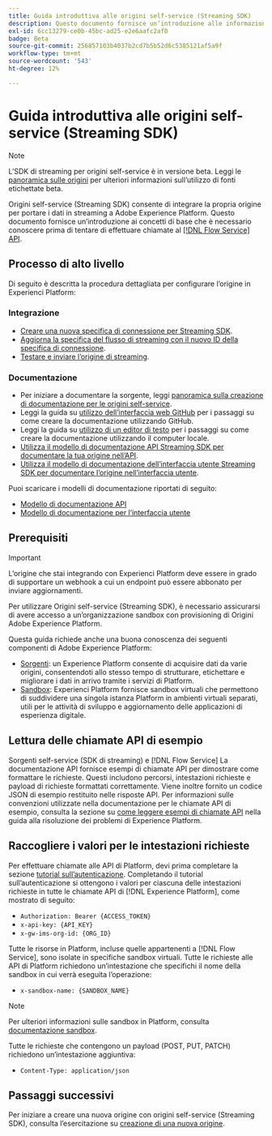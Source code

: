 ```yaml
---
title: Guida introduttiva alle origini self-service (Streaming SDK)
description: Questo documento fornisce un’introduzione alle informazioni sui prerequisiti da conoscere prima di tentare di creare una nuova origine utilizzando Origini self-service (Streaming SDK).
exl-id: 6cc13279-ce0b-45bc-ad25-e2e6aafc2af0
badge: Beta
source-git-commit: 256857103b4037b2cd7b5b52d6c5385121af5a9f
workflow-type: tm+mt
source-wordcount: '543'
ht-degree: 12%

---
```


# Guida introduttiva alle origini self-service (Streaming SDK)

>[!NOTE]
>
>L’SDK di streaming per origini self-service è in versione beta. Leggi le [panoramica sulle origini](../../home.md#terms-and-conditions) per ulteriori informazioni sull’utilizzo di fonti etichettate beta.

Origini self-service (Streaming SDK) consente di integrare la propria origine per portare i dati in streaming a Adobe Experience Platform. Questo documento fornisce un’introduzione ai concetti di base che è necessario conoscere prima di tentare di effettuare chiamate al [[!DNL Flow Service] API](https://www.adobe.io/apis/experienceplatform/home/api-reference.html#!acpdr/swagger-specs/flow-service.yaml).

## Processo di alto livello

Di seguito è descritta la procedura dettagliata per configurare l’origine in Experienci Platform:

### Integrazione

* [Creare una nuova specifica di connessione per Streaming SDK](create.md).
* [Aggiorna la specifica del flusso di streaming con il nuovo ID della specifica di connessione](update-flow-specs.md).
* [Testare e inviare l’origine di streaming](submit.md).

### Documentazione

* Per iniziare a documentare la sorgente, leggi [panoramica sulla creazione di documentazione per le origini self-service](../documentation/doc-overview.md).
* Leggi la guida su [utilizzo dell’interfaccia web GitHub](../documentation/github.md) per i passaggi su come creare la documentazione utilizzando GitHub.
* Leggi la guida su [utilizzo di un editor di testo](../documentation/text-editor.md) per i passaggi su come creare la documentazione utilizzando il computer locale.
* [Utilizza il modello di documentazione API Streaming SDK per documentare la tua origine nell’API](streaming-template-api.md).
* [Utilizza il modello di documentazione dell’interfaccia utente Streaming SDK per documentare l’origine nell’interfaccia utente](streaming-template-ui.md).

Puoi scaricare i modelli di documentazione riportati di seguito:

* [Modello di documentazione API](../assets/streaming/streaming-template-api.zip)
* [Modello di documentazione per l’interfaccia utente](../assets/streaming/streaming-template-ui.zip)

## Prerequisiti

>[!IMPORTANT]
>
>L’origine che stai integrando con Experienci Platform deve essere in grado di supportare un webhook a cui un endpoint può essere abbonato per inviare aggiornamenti.

Per utilizzare Origini self-service (Streaming SDK), è necessario assicurarsi di avere accesso a un’organizzazione sandbox con provisioning di Origini Adobe Experience Platform.

Questa guida richiede anche una buona conoscenza dei seguenti componenti di Adobe Experience Platform:

* [Sorgenti](../../home.md): un Experience Platform consente di acquisire dati da varie origini, consentendoti allo stesso tempo di strutturare, etichettare e migliorare i dati in arrivo tramite i servizi di Platform.
* [Sandbox](../../../sandboxes/home.md): Experienci Platform fornisce sandbox virtuali che permettono di suddividere una singola istanza Platform in ambienti virtuali separati, utili per le attività di sviluppo e aggiornamento delle applicazioni di esperienza digitale.

## Lettura delle chiamate API di esempio

Sorgenti self-service (SDK di streaming) e [!DNL Flow Service] La documentazione API fornisce esempi di chiamate API per dimostrare come formattare le richieste. Questi includono percorsi, intestazioni richieste e payload di richieste formattati correttamente. Viene inoltre fornito un codice JSON di esempio restituito nelle risposte API. Per informazioni sulle convenzioni utilizzate nella documentazione per le chiamate API di esempio, consulta la sezione su [come leggere esempi di chiamate API](../../../landing/troubleshooting.md#how-do-i-format-an-api-request) nella guida alla risoluzione dei problemi di Experience Platform.

## Raccogliere i valori per le intestazioni richieste

Per effettuare chiamate alle API di Platform, devi prima completare la sezione [tutorial sull’autenticazione](https://www.adobe.com/go/platform-api-authentication-en). Completando il tutorial sull’autenticazione si ottengono i valori per ciascuna delle intestazioni richieste in tutte le chiamate API di [!DNL Experience Platform], come mostrato di seguito:

* `Authorization: Bearer {ACCESS_TOKEN}`
* `x-api-key: {API_KEY}`
* `x-gw-ims-org-id: {ORG_ID}`

Tutte le risorse in Platform, incluse quelle appartenenti a [!DNL Flow Service], sono isolate in specifiche sandbox virtuali. Tutte le richieste alle API di Platform richiedono un’intestazione che specifichi il nome della sandbox in cui verrà eseguita l’operazione:

* `x-sandbox-name: {SANDBOX_NAME}`

>[!NOTE]
>
>Per ulteriori informazioni sulle sandbox in Platform, consulta [documentazione sandbox](../../../sandboxes/home.md).

Tutte le richieste che contengono un payload (POST, PUT, PATCH) richiedono un’intestazione aggiuntiva:

* `Content-Type: application/json`

## Passaggi successivi

Per iniziare a creare una nuova origine con origini self-service (Streaming SDK), consulta l’esercitazione su [creazione di una nuova origine](./create.md).
